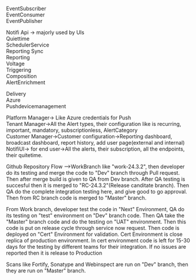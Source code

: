 EventSubscriber  
EventConsumer  
EventPublisher  

Notifi Api -> majorly used by UIs  
Quiettime  
SchedulerService  
Reporting Sync  
Reporting  
Voltage  
Triggering  
Composition  
AlertEnrichment  

Delivery  
Azure  
Pushdevicemanagement  

Platform Manager-> Like Azure credentials for Push  
Tenant Manager->All the Alert types, their configuration like is recurring, important, mandatory, subscriptionless, AlertCategory  
Customer Manager->Customer configuration->Reporting dashboard, broadcast dashboard, report history, add user page(external and internal)   
NotifiUI-> for end user->All the alerts, their subscription, all the endpoints, their quitetime.  


Github Repository Flow -->WorkBranch like "work-24.3.2", then developer do its testing and merge the code to "Dev" branch through Pull request. Then after merge build is given to QA from Dev branch. After QA testing is succesful then it is merged to "RC-24.3.2"(Release canditate branch). Then QA do the complete integration testing here, and give good to go approval. Then from RC branch code is merged to "Master" branch.

From Work branch, developer test the code in "Next" Environment, QA do its testing on "test" environment on "Dev" branch code. Then QA take the "Master" branch code and do the testing  on "UAT" environment. Then this code is put on release cycle through service now request. Then code is deployed on "Cert" Environment for validation. Cert Environment is close replica of production environment. In  cert environment code is left for 15-30 days for the testing by different teams for their integration. If no issues are reported then it is release to Production

Scans like Fortify, Sonatype and Webinspect are run on "Dev" branch, then they are run on "Master" branch. 
